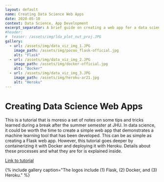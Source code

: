 ```yaml
---
layout: default
name: Creating Data Science Web Apps
date: 2020-05-10
context: Data Science, App Development
excerpt_separator: A brief guide on creating a web app for a data science project.
#header:
#  teaser: /assets/img/lda_plot_nut_proj.JPG
gallery:
  - url: /assets/img/data_viz_img_1.JPG
    image_path: /assets/img/pocoo_flask-official.jpg
    alt: "Flask"
  - url: /assets/img/data_viz_img_2.JPG
    image_path: /assets/img/docker-official.jpg
    alt: "Docker"
  - url: /assets/img/data_viz_img_3.JPG
    image_path: /assets/img/heroku-ar21.jpg
    alt: "Heroku"
---
```

# Creating Data Science Web Apps

This is a tutorial that is moreso a set of notes on some tips and tricks learned during a break after the summer semester at JHU. In data science, it could be worth the time to create a simple web app that demonstrates a machine learning tool that has been developed. This can be as simple as creating a Flask web app. However, this tutorial goes deeper by containerizing it with Docker and deploying it with Heroku. Details about these processes and what they are for is explained inside.

[Link to tutorial](https://www.kaggle.com/yuqizheng/creating-a-data-science-web-app)

{% include gallery caption="The logos include (1) Flask, (2) Docker, and (3) Heroku." %}
